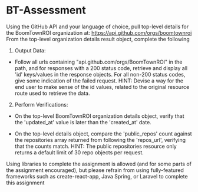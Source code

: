# BT-Assessment

Using the GitHub API and your language of choice, pull top-level details for the BoomTownROI organization at:
https://api.github.com/orgs/boomtownroi
From the top-level organization details result object, complete the following
1. Output Data:

- Follow all urls containing "api.github.com/orgs/BoomTownROI" in the path, and for responses with a 200 status code, retrieve and display all 'id' keys/values in the response objects. For all non-200 status codes, give some indication of the failed request. HINT: Devise a way for the end user to make sense of the id values, related to the original resource route used to retrieve the data.

2. Perform Verifications:
- On the top-level BoomTownROI organization details object, verify that the 'updated_at' value is later than the 'created_at' date.

- On the top-level details object, compare the 'public_repos' count against the repositories array returned from following the 'repos_url', verifying that the counts match. HINT: The public repositories resource only returns a default limit of 30 repo objects per request.

Using libraries to complete the assignment is allowed (and for some parts of the assignment encouraged), but please refrain from using fully-featured frameworks such as create-react-app, Java Spring, or Laravel to complete this assignment
